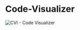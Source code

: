 # Code-Visualizer
![CVI - Code Visualizer](https://github.com/GNU-Szmelc/Code-Visualizer/assets/95081005/b46fb827-1295-4995-8d5c-7918df0dd784)

